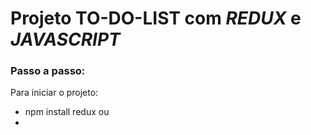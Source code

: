 # Projeto TO-DO-LIST com *REDUX* e *JAVASCRIPT* 

### Passo a passo:
Para iniciar o projeto: 

* npm install redux
ou
* <script> tag script com o caminho da biblioteca (usei essa opção)

